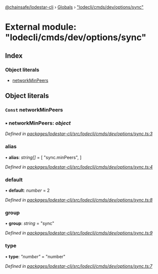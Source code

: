 [@chainsafe/lodestar-cli](../README.md) › [Globals](../globals.md) › ["lodecli/cmds/dev/options/sync"](_lodecli_cmds_dev_options_sync_.md)

# External module: "lodecli/cmds/dev/options/sync"

## Index

### Object literals

* [networkMinPeers](_lodecli_cmds_dev_options_sync_.md#const-networkminpeers)

## Object literals

### `Const` networkMinPeers

### ▪ **networkMinPeers**: *object*

*Defined in [packages/lodestar-cli/src/lodecli/cmds/dev/options/sync.ts:3](https://github.com/ChainSafe/lodestar/blob/3dee406/packages/lodestar-cli/src/lodecli/cmds/dev/options/sync.ts#L3)*

###  alias

• **alias**: *string[]* = [
    "sync.minPeers",
  ]

*Defined in [packages/lodestar-cli/src/lodecli/cmds/dev/options/sync.ts:4](https://github.com/ChainSafe/lodestar/blob/3dee406/packages/lodestar-cli/src/lodecli/cmds/dev/options/sync.ts#L4)*

###  default

• **default**: *number* = 2

*Defined in [packages/lodestar-cli/src/lodecli/cmds/dev/options/sync.ts:8](https://github.com/ChainSafe/lodestar/blob/3dee406/packages/lodestar-cli/src/lodecli/cmds/dev/options/sync.ts#L8)*

###  group

• **group**: *string* = "sync"

*Defined in [packages/lodestar-cli/src/lodecli/cmds/dev/options/sync.ts:9](https://github.com/ChainSafe/lodestar/blob/3dee406/packages/lodestar-cli/src/lodecli/cmds/dev/options/sync.ts#L9)*

###  type

• **type**: *"number"* = "number"

*Defined in [packages/lodestar-cli/src/lodecli/cmds/dev/options/sync.ts:7](https://github.com/ChainSafe/lodestar/blob/3dee406/packages/lodestar-cli/src/lodecli/cmds/dev/options/sync.ts#L7)*
